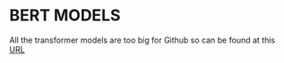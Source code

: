 # BERT MODELS

All the transformer models are too big for Github so can be found at this [URL](https://huggingface.co/collections/MattStammers/a-collection-of-ibd-bert-models-682b01badbaa646380f54b14)
